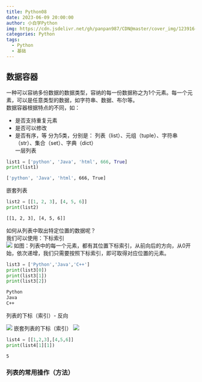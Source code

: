 ```yaml
---
title: Python08
date: 2023-06-09 20:00:00
author: 小白学Python
img: https://cdn.jsdelivr.net/gh/panpan987/CDN@master/cover_img/123916-1635741556813b.jpg
categories: Python
tags:
  - Python
  - 基础
---
```


 ## 数据容器
 一种可以容纳多份数据的数据类型，容纳的每一份数据称之为1个元素。每一个元素，可以是任意类型的数据，如字符串、数据、布尔等。  
 数据容器根据特点的不同，如：
 - 是否支持重复元素
 - 是否可以修改
 - 是否有序，等
 分为5类，分别是：
 列表（list）、元组（tuple）、字符串（str）、集合（set）、字典（dict）    
一层列表
```python
list1 = ['python', 'Java', 'html', 666, True]
print(list1)
```
```bash
['python', 'Java', 'html', 666, True]
```
嵌套列表
```python
list2 = [[1, 2, 3], [4, 5, 6]]
print(list2)
```
```bash
[[1, 2, 3], [4, 5, 6]]
```

如何从列表中取出特定位置的数据呢？  
我们可以使用：下标索引  
![](https://cdn.jsdelivr.net/gh/panpan987/CDN@master/img/Snipaste_2023-06-09_20-30-12.png)
如图：列表中的每一个元素，都有其位置下标索引，从前向后的方向，从0开始，依次递增，我们只需要按照下标索引，即可取得对应位置的元素。
```python
list3 = ['Python','Java','C++']
print(list3[0])
print(list3[1])
print(list3[2])
```
```bash
Python
Java
C++
```
列表的下标（索引）- 反向

![](https://cdn.jsdelivr.net/gh/panpan987/CDN@master/img/Snipaste_2023-06-11_17-47-26.png)
嵌套列表的下标（索引）
![](https://cdn.jsdelivr.net/gh/panpan987/CDN@master/img/Snipaste_2023-06-11_17-49-28.png)
```python
list4 = [[1,2,3],[4,5,6]]
print(list4[1][1])
```
```bash
5
```

### 列表的常用操作（方法）
  
